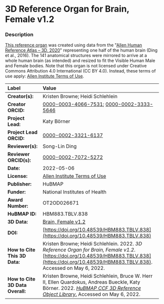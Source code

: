 # 3D Reference Organ for Brain, Female v1.2

### Description
[This reference organ](https://humanatlas.io/3d-reference-library) was created using data from the "[Allen Human Reference Atlas – 3D, 2020](https://doi.org/10.1002/cne.24080)" representing one half of the human brain (Ding et al., 2016). The 141 anatomical structures were mirrored to arrive at a whole human brain (as intended) and resized to fit the Visible Human Male and Female bodies. Note that this organ is not licensed under Creative Commons Attribution 4.0 International (CC BY 4.0). Instead, these terms of use apply: [Allen Institute Terms of Use](https://alleninstitute.org/legal/terms-use).

| Label | Value |
| :------------- |:-------------|
| **Creator(s):** | Kristen Browne; Heidi Schlehlein |
| **Creator ORCID:** | [0000-0003-4066-7531](https://orcid.org/0000-0003-4066-7531); [0000-0002-3333-5646](https://orcid.org/0000-0002-3333-5646)|
| **Project Lead:** | Katy B&ouml;rner |
| **Project Lead ORCID:** | [0000-0002-3321-6137](https://orcid.org/0000-0002-3321-6137) |
| **Reviewer(s):** | Song-Lin Ding |
| **Reviewer ORCID(s):** |[0000-0002-7072-5272](https://doi.org/10.5072/0000-0002-7072-5272) |
| **Date:** | 2022-05-06 |
| **License:** | [Allen Institute Terms of Use](https://alleninstitute.org/legal/terms-use) |
| **Publisher:** | HuBMAP |
| **Funder:** | National Institutes of Health |
| **Award Number:** | OT2OD026671 |
| **HuBMAP ID:** | HBM883.TBLV.838 |
| **3D Data:** | [Brain, Female v1.2](https://cdn.humanatlas.io/hra-releases/v1.2/models/Allen_F_Brain.glb) |
| **DOI:** | [https://doi.org/10.48539/HBM883.TBLV.838](https://doi.org/10.48539/HBM883.TBLV.838) |
| **How to Cite This 3D Data:** | Kristen Browne; Heidi Schlehlein. 2022. *3D Reference Organ for Brain, Female v1.2*. [https://doi.org/10.48539/HBM883.TBLV.838](https://doi.org/10.48539/HBM883.TBLV.838). Accessed on May 6, 2022.|
| **How to Cite 3D Data Overall:** | Kristen Browne, Heidi Schlehlein, Bruce W. Herr II, Ellen Quardokus, Andreas Bueckle, Katy B&ouml;rner. 2022. [*HuBMAP CCF 3D Reference Object Library*.](https://humanatlas.io/3d-reference-library) Accessed on May 6, 2022. |
